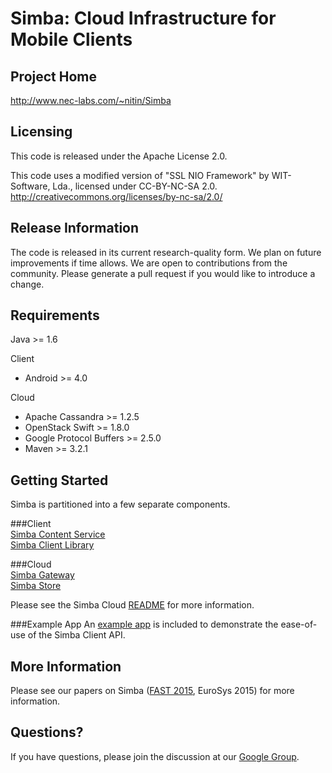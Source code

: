 Simba: Cloud Infrastructure for Mobile Clients
==============================================

Project Home
------------
http://www.nec-labs.com/~nitin/Simba

Licensing
---------
This code is released under the Apache License 2.0.

This code uses a modified version of "SSL NIO Framework" by WIT-Software, Lda., licensed under CC-BY-NC-SA 2.0. http://creativecommons.org/licenses/by-nc-sa/2.0/

Release Information
-------------------
The code is released in its current research-quality form. We plan on future improvements if time allows. We are open to contributions from the community. Please generate a pull request if you would like to introduce a change.

Requirements
------------
Java >= 1.6  

Client  
  * Android >= 4.0  

Cloud  
  * Apache Cassandra >= 1.2.5  
  * OpenStack Swift >= 1.8.0  
  * Google Protocol Buffers >= 2.5.0  
  * Maven >= 3.2.1  

Getting Started
---------------
Simba is partitioned into a few separate components.

###Client  
[Simba Content Service](client/SimbaContentService)  
[Simba Client Library](client/SimbaClientLib)  

###Cloud  
[Simba Gateway](server/gateway)  
[Simba Store](server/simbastore)  

Please see the Simba Cloud [README](server/README.md) for more information.  

###Example App
An [example app](client/apps/SimbaNoteApp) is included to demonstrate the ease-of-use of the Simba Client API.  

More Information
----------------
Please see our papers on Simba ([FAST 2015](https://www.usenix.org/conference/fast15/technical-sessions/presentation/go), EuroSys 2015) for more information.  

Questions?
----------
If you have questions, please join the discussion at our [Google Group](https://groups.google.com/forum/#!forum/simbasync).  

